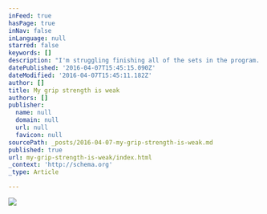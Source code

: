 ```yaml
---
inFeed: true
hasPage: true
inNav: false
inLanguage: null
starred: false
keywords: []
description: "I'm struggling finishing all of the sets in the program. This is a big area of improvement. I thought I'd be good at dead hangs, but I get tired throughout the workout."
datePublished: '2016-04-07T15:45:15.090Z'
dateModified: '2016-04-07T15:45:11.182Z'
author: []
title: My grip strength is weak
authors: []
publisher:
  name: null
  domain: null
  url: null
  favicon: null
sourcePath: _posts/2016-04-07-my-grip-strength-is-weak.md
published: true
url: my-grip-strength-is-weak/index.html
_context: 'http://schema.org'
_type: Article

---
```

![](https://the-grid-user-content.s3-us-west-2.amazonaws.com/3c96447a-9006-4ce4-84a5-b2e5d09f625d.png)